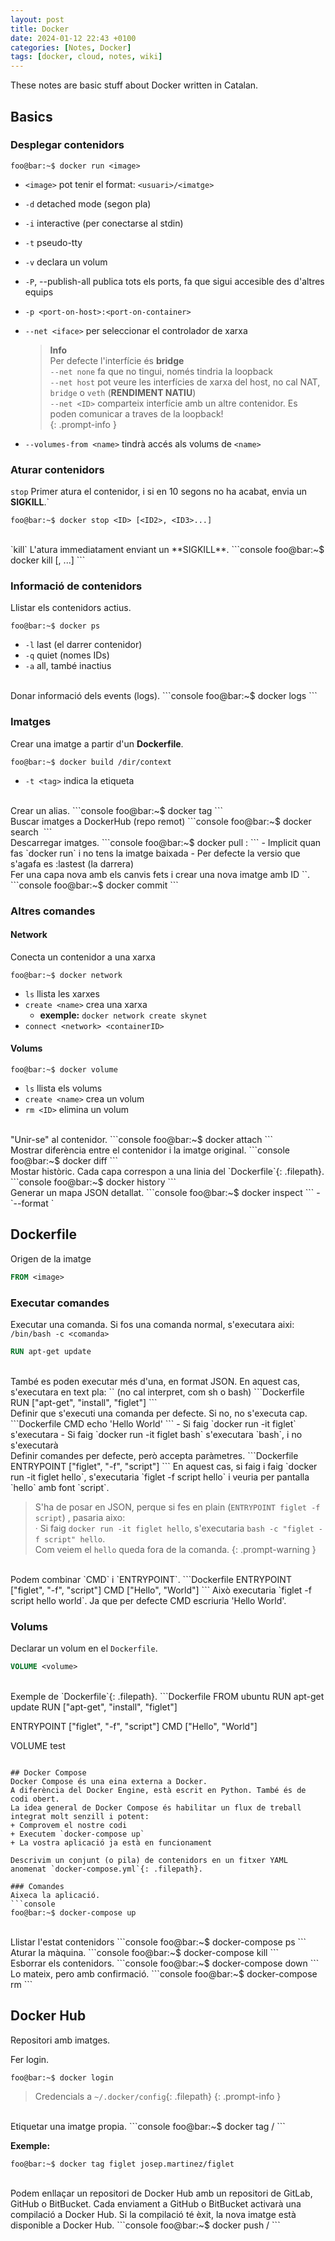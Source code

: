 ```yaml
---
layout: post
title: Docker
date: 2024-01-12 22:43 +0100
categories: [Notes, Docker]
tags: [docker, cloud, notes, wiki]
---
```


These notes are basic stuff about Docker written in Catalan.

## Basics

### Desplegar contenidors
```console
foo@bar:~$ docker run <image>
```
- `<image>` pot tenir el format:  `<usuari>/<imatge>`
- `-d` detached mode (segon pla)
- `-i` interactive (per conectarse al stdin)
- `-t` pseudo-tty
- `-v` declara un volum
- `-P`, --publish-all publica tots els ports, fa que sigui accesible des d'altres equips	
- `-p <port-on-host>:<port-on-container>`
- `--net <iface>` per seleccionar el controlador de xarxa

    > **Info**  
    > Per defecte l'interfície és **bridge**  
    > `--net none` fa que no tingui, només tindria la loopback  
    > `--net host` pot veure les interfícies de xarxa del host, no cal NAT, `bridge` o `veth` (**RENDIMENT NATIU**)  
    > `--net <ID>` comparteix interfície amb un altre contenidor. Es poden comunicar a traves de la loopback!  
    {: .prompt-info }

- `--volumes-from <name>` tindrà accés als volums de `<name>`

### Aturar contenidors
`stop` Primer atura el contenidor, i si en 10 segons no ha acabat, envia un **SIGKILL**.`
```console
foo@bar:~$ docker stop <ID> [<ID2>, <ID3>...]
```

<br>
`kill` L'atura  immediatament enviant un **SIGKILL**.
```console
foo@bar:~$ docker kill <ID> [<ID2>, <ID3>...]
```

### Informació de contenidors
Llistar els contenidors actius.
```console
foo@bar:~$ docker ps
```
- `-l` last (el darrer contenidor)
- `-q` quiet (nomes IDs)
- `-a` all, també inactius

<br>
Donar informació dels events (logs).
```console
foo@bar:~$ docker logs <containerID>
```

### Imatges
Crear una imatge a partir d'un **Dockerfile**.
```console
foo@bar:~$ docker build /dir/context
```
- `-t <tag>` indica la etiqueta

<br>
Crear un alias.
```console
foo@bar:~$ docker tag <imageID> <label>
```

<br>
Buscar imatges a DockerHub (repo remot)
```console
foo@bar:~$ docker search <image>
```

<br>
Descarregar imatges.
```console
foo@bar:~$ docker pull <image>:<version>
```
- Implicit quan fas `docker run` i no tens la imatge baixada
- Per defecte la versio que s'agafa es :lastest (la darrera)

<br>
Fer una capa nova amb els canvis fets i crear una nova imatge amb ID `<newImageID>`.
```console
foo@bar:~$ docker commit <ID> <newImageID>
```

### Altres comandes

#### Network
Conecta un contenidor a una xarxa
```console
foo@bar:~$ docker network
```
- `ls` llista les xarxes 
- `create <name>` crea una xarxa
    + **exemple:** `docker network create skynet`
- `connect <network> <containerID>`

#### Volums
```console
foo@bar:~$ docker volume
```
- `ls`  llista els volums
- `create <name>` crea un volum
- `rm <ID>` elimina un volum

<br>
"Unir-se" al contenidor. 
```console
foo@bar:~$ docker attach <ID> 
```

<br>
Mostrar diferència entre el contenidor i la imatge original.
```console
foo@bar:~$ docker diff <ID>
```

<br>
Mostar històric. Cada capa correspon a una linia del `Dockerfile`{: .filepath}.
```console
foo@bar:~$ docker history <ID>
```

<br>
Generar un mapa JSON detallat.
```console
foo@bar:~$ docker inspect <ID>
```
- `--format <expression> <ID>`

## Dockerfile
Origen de la imatge
```Dockerfile
FROM <image>
```

### Executar comandes
Executar una comanda.
Si fos una comanda normal, s'executara aixi: `/bin/bash -c <comanda>`
```Dockerfile
RUN apt-get update
```

<br>
També es poden executar més d'una, en format JSON. En aquest cas, s'executara en text pla: `<comanda>` (no cal interpret, com sh o bash)
```Dockerfile
RUN ["apt-get", "install", "figlet"]
```

<br>
Definir que s'executi una comanda per defecte. Si no, no s'executa cap.
```Dockerfile
CMD echo 'Hello World'
```
- Si faig `docker run -it figlet` s'executara <comanda>
- Si faig `docker run -it figlet bash` s'executara `bash`, i <comanda> no s'executarà

<br>
Definir comandes per defecte, però accepta paràmetres.
```Dockerfile
ENTRYPOINT ["figlet", "-f", "script"]
```
En aquest cas, si faig i faig `docker run -it figlet hello`, s'executaria `figlet -f script hello` i veuria per pantalla `hello` amb font `script`.

> S'ha de posar en JSON, perque si fes en plain (`ENTRYPOINT figlet -f script`) , pasaria aixo:  
> · Si faig `docker run -it figlet hello`, s'executaria `bash -c "figlet -f script" hello`.  
> Com veiem el `hello` queda fora de la comanda.
{: .prompt-warning }

<br>
Podem combinar `CMD` i `ENTRYPOINT`.
```Dockerfile
ENTRYPOINT ["figlet", "-f", "script"]
CMD ["Hello", "World"]
```
Això executaria `figlet -f script hello world`. Ja que per defecte CMD escriuria 'Hello World'.

### Volums
Declarar un volum en el `Dockerfile`.
```Dockerfile
VOLUME <volume>
```

<br>
Exemple de `Dockerfile`{: .filepath}.
```Dockerfile
FROM ubuntu
RUN apt-get update
RUN ["apt-get", "install", "figlet"]

ENTRYPOINT ["figlet", "-f", "script"]
CMD ["Hello", "World"]

VOLUME test
```

## Docker Compose
Docker Compose és una eina externa a Docker.
A diferència del Docker Engine, està escrit en Python. També és de codi obert.
La idea general de Docker Compose és habilitar un flux de treball integrat molt senzill i potent:
+ Comprovem el nostre codi
+ Executem `docker-compose up`
+ La vostra aplicació ja està en funcionament

Descrivim un conjunt (o pila) de contenidors en un fitxer YAML anomenat `docker-compose.yml`{: .filepath}.

### Comandes
Aixeca la aplicació.
```console
foo@bar:~$ docker-compose up
```

<br>
Llistar l'estat contenidors
```console
foo@bar:~$ docker-compose ps
```

<br>
Aturar la màquina.
```console
foo@bar:~$ docker-compose kill
```

<br>
Esborrar els contenidors.
```console
foo@bar:~$ docker-compose down
```

<br>
Lo mateix, pero amb confirmació.
```console
foo@bar:~$ docker-compose rm
```

## Docker Hub
Repositori amb imatges.

Fer login.
```console
foo@bar:~$ docker login
```
> Credencials a `~/.docker/config`{: .filepath}
{: .prompt-info }

<br>
Etiquetar una imatge propia.
```console
foo@bar:~$ docker tag <imatge> <user>/<imatge> 
```

**Exemple:** 
```console
foo@bar:~$ docker tag figlet josep.martinez/figlet
```

<br>
Podem enllaçar un repositori de Docker Hub amb un repositori de GitLab, GitHub o BitBucket.
Cada enviament a GitHub o BitBucket activarà una compilació a Docker Hub.
Si la compilació té èxit, la nova imatge està disponible a Docker Hub.
```console
foo@bar:~$ docker push <nom>/<imatge>
```


